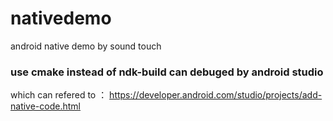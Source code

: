 # nativedemo
android native demo by sound touch 

### use cmake instead of ndk-build can debuged by android studio
which can refered to ：
https://developer.android.com/studio/projects/add-native-code.html

